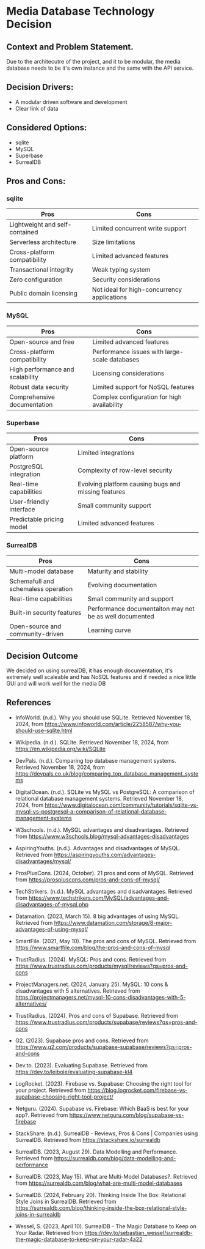 
# Media Database Technology Decision

## Context and Problem Statement.
Due to the architecutre of the project, and it to be modular, the media database needs to be it's own instance and the same with the API service.

## Decision Drivers:
* A modular driven software and development
* Clear link of data

## Considered Options:
* sqlite
* MySQL
* Superbase
* SurrealDB

## Pros and Cons:

### sqlite
| **Pros**                              | **Cons**                                     |
|---------------------------------------|---------------------------------------------|
| Lightweight and self-contained       | Limited concurrent write support            |
| Serverless architecture              | Size limitations                            |
| Cross-platform compatibility         | Limited advanced features                   |
| Transactional integrity              | Weak typing system                          |
| Zero configuration                   | Security considerations                     |
| Public domain licensing              | Not ideal for high-concurrency applications |

### MySQL

| **Pros**                              | **Cons**                                     |
|---------------------------------------|---------------------------------------------|
| Open-source and free                 | Limited advanced features                   |
| Cross-platform compatibility         | Performance issues with large-scale databases |
| High performance and scalability     | Licensing considerations                    |
| Robust data security                 | Limited support for NoSQL features          |
| Comprehensive documentation          | Complex configuration for high availability |

### Superbase

| **Pros**                              | **Cons**                                     |
|---------------------------------------|---------------------------------------------|
| Open-source platform                 | Limited integrations                        |
| PostgreSQL integration               | Complexity of row-level security            |
| Real-time capabilities               | Evolving platform causing bugs and missing features |
| User-friendly interface              | Small community support                     |
| Predictable pricing model            | Limited advanced features                   |

### SurrealDB
| **Pros**                              | **Cons**                                     |
|---------------------------------------|---------------------------------------------|
| Multi-model database                  | Maturity and stability                        |
| Schemafull and schemaless operation   | Evolving documentation          |
| Real-time capabilities                | Small community and support |
| Built-in security features            | Performance documentaiton may not be as well documented                     |
| Open-source and community-driven      | Learning curve                 |


## Decision Outcome
We decided on using surrealDB, it has enough documentation, it's extremely well scaleable and has NoSQL features and if needed a nice little GUI and will work well for the media DB

## References
* InfoWorld. (n.d.). Why you should use SQLite. Retrieved November 18, 2024, from https://www.infoworld.com/article/2258587/why-you-should-use-sqlite.html
* Wikipedia. (n.d.). SQLite. Retrieved November 18, 2024, from https://en.wikipedia.org/wiki/SQLite
* DevPals. (n.d.). Comparing top database management systems. Retrieved November 18, 2024, from https://devpals.co.uk/blog/comparing_top_database_management_systems
* DigitalOcean. (n.d.). SQLite vs MySQL vs PostgreSQL: A comparison of relational database management systems. Retrieved November 18, 2024, from https://www.digitalocean.com/community/tutorials/sqlite-vs-mysql-vs-postgresql-a-comparison-of-relational-database-management-systems
  
* W3schools. (n.d.). MySQL advantages and disadvantages. Retrieved from https://www.w3schools.blog/mysql-advantages-disadvantages
* AspiringYouths. (n.d.). Advantages and disadvantages of MySQL. Retrieved from https://aspiringyouths.com/advantages-disadvantages/mysql/
* ProsPlusCons. (2024, October). 21 pros and cons of MySQL. Retrieved from https://prospluscons.com/pros-and-cons-of-mysql/
* TechStrikers. (n.d.). MySQL advantages and disadvantages. Retrieved from https://www.techstrikers.com/MySQL/advantages-and-disadvantages-of-mysql.php
* Datamation. (2023, March 15). 8 big advantages of using MySQL. Retrieved from https://www.datamation.com/storage/8-major-advantages-of-using-mysql/
* SmartFile. (2021, May 10). The pros and cons of MySQL. Retrieved from https://www.smartfile.com/blog/the-pros-and-cons-of-mysql
* TrustRadius. (2024). MySQL: Pros and cons. Retrieved from https://www.trustradius.com/products/mysql/reviews?qs=pros-and-cons
* ProjectManagers.net. (2024, January 25). MySQL: 10 cons & disadvantages with 5 alternatives. Retrieved from https://projectmanagers.net/mysql-10-cons-disadvantages-with-5-alternatives/

* TrustRadius. (2024). Pros and cons of Supabase. Retrieved from https://www.trustradius.com/products/supabase/reviews?qs=pros-and-cons
* G2. (2023). Supabase pros and cons. Retrieved from https://www.g2.com/products/supabase-supabase/reviews?qs=pros-and-cons
* Dev.to. (2023). Evaluating Supabase. Retrieved from https://dev.to/leibole/evaluating-supabase-kl4
* LogRocket. (2023). Firebase vs. Supabase: Choosing the right tool for your project. Retrieved from https://blog.logrocket.com/firebase-vs-supabase-choosing-right-tool-project/
* Netguru. (2024). Supabase vs. Firebase: Which BaaS is best for your app?. Retrieved from https://www.netguru.com/blog/supabase-vs-firebase

* StackShare. (n.d.). SurrealDB - Reviews, Pros & Cons | Companies using SurrealDB. Retrieved from https://stackshare.io/surrealdb
* SurrealDB. (2023, August 29). Data Modelling and Performance. Retrieved from https://surrealdb.com/blog/data-modelling-and-performance
* SurrealDB. (2023, May 15). What are Multi-Model Databases?. Retrieved from https://surrealdb.com/blog/what-are-multi-model-databases
* SurrealDB. (2024, February 20). Thinking Inside The Box: Relational Style Joins in SurrealDB. Retrieved from https://surrealdb.com/blog/thinking-inside-the-box-relational-style-joins-in-surrealdb
* Wessel, S. (2023, April 10). SurrealDB - The Magic Database to Keep on Your Radar. Retrieved from https://dev.to/sebastian_wessel/surrealdb-the-magic-database-to-keep-on-your-radar-4a22
